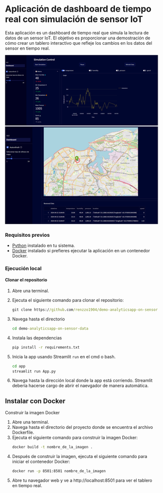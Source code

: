 # **Aplicación de dashboard de tiempo real con simulación de sensor IoT**

Esta aplicación es un dashboard de tiempo real que simula la lectura de datos de un sensor IoT. El objetivo es proporcionar una demostración de cómo crear un tablero interactivo que refleje los cambios en los datos del sensor en tiempo real.

![Dashboard_parte_superior](images/app_im_1.png "Dashboard")
![Dashboard_parte_mapa](images/app_im_2.png "Dashboard")

### Requisitos previos
- [Python](https://www.python.org/downloads/) instalado en tu sistema.
- [Docker](https://www.docker.com/get-started) instalado si prefieres ejecutar la aplicación en un contenedor Docker.
 
### Ejecución local

#### Clonar el repositorio
1. Abre una terminal.
2. Ejecuta el siguiente comando para clonar el repositorio:

   ```cmd
   git clone https://github.com/renzzo1904/demo-analyticsapp-on-sensor-data

3. Navega hasta el directorio

    ```cmd
    cd demo-analyticsapp-on-sensor-data

4. Instala las dependencias    

    ```cmd
    pip install -r requirements.txt

5. Inicia la app usando Streamlit `run` en el cmd o bash.

    ```cmd
    cd app
    streamlit run App.py

5. Navega hasta la dirección local donde la app está corriendo. Streamlit debería hacerse cargo de abrir el naevgador de manera automática. 

## Instalar con Docker

Construir la imagen Docker
1. Abre una terminal.
2. Navega hasta el directorio del proyecto donde se encuentra el archivo Dockerfile.
3. Ejecuta el siguiente comando para construir la imagen Docker:
    ```cmd 
    docker build -t nombre_de_la_imagen .
4. Después de construir la imagen, ejecuta el siguiente comando para iniciar el contenedor Docker:
    ```cmd 
    docker run -p 8501:8501 nombre_de_la_imagen
5. Abre tu navegador web y ve a http://localhost:8501 para ver el tablero en tiempo real.


